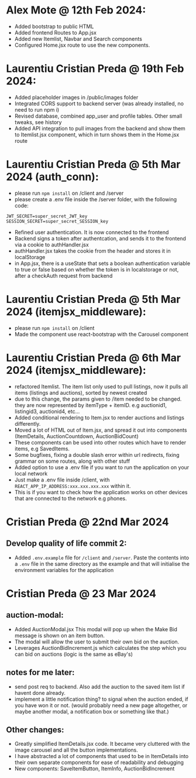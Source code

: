 # Alex Mote @ 12th Feb 2024:
- Added bootstrap to public HTML
- Added frontend Routes to App.jsx
- Added new Itemlist, Navbar and Search components
- Configured Home.jsx route to use the new components.

# Laurentiu Cristian Preda @ 19th Feb 2024:
- Added placeholder images in /public/images folder
- Integrated CORS support to backend server (was already installed, no need to run npm i)
- Revised database, combined app_user and profile tables. Other small tweaks, see history
- Added API integration to pull images from the backend and show them to Itemlist.jsx component, which in turn shows them in the Home.jsx route

# Laurentiu Cristian Preda @ 5th Mar 2024 (auth_conn):
- please run `npm install` on /client and /server
- please create a .env file inside the /server folder, with the following code:
```
JWT_SECRET=super_secret_JWT_key
SESSION_SECRET=super_secret_SESSION_key
```
- Refined user authentication. It is now connected to the frontend
- Backend signs a token after authentcation, and sends it to the frontend via a cookie to authHandler.jsx
- authHandler.jsx takes the cookie from the header and stores it in localStorage
- in App.jsx, there is a useState that sets a boolean authentication variable to true or false based on whether the token is in localstorage or not, after a checkAuth request from backend

# Laurentiu Cristian Preda @ 5th Mar 2024 (itemjsx_middleware):
- please run `npm install` on /client
- Made the component use react-bootstrap with the Carousel component

# Laurentiu Cristian Preda @ 6th Mar 2024 (itemjsx_middleware):
- refactored Itemlist. The item list only used to pull listings, now it pulls all items (listings and auctions), sorted by newest created
- due to this change, the params given to /item needed to be changed. they are now represented by itemType + itemID. e.g auctionid1, listingid3, auctionid4, etc...
- Added conditional rendering to Item.jsx to render auctions and listings differently.
- Moved a lot of HTML out of Item.jsx, and spread it out into components (ItemDetails, AuctionCountdown, AuctionBidCount)
- These components can be used into other routes which have to render items, e.g SavedItems.
- Some bugfixes, fixing a double slash error within url redirects, fixing grammar on some routes, along with other stuff
- Added option to use a .env file if you want to run the application on your local network
- Just make a .env file inside /client, with `REACT_APP_IP_ADDRESS:xxx.xxx.xxx.xxx` within it.
- This is if you want to check how the application works on other devices that are connected to the network e.g phones.

# Cristian Preda @ 22nd Mar 2024
## Develop quality of life commit 2:
- Added `.env.example` file for `/client` and `/server`. Paste the contents into a `.env` file in the same directory as the example and that will initialise the environment variables for the application

# Cristian Preda @ 23 Mar 2024
## auction-modal:
- Added AuctionModal.jsx This modal will pop up when the Make Bid message is shown on an item button.
- The modal will allow the user to submit their own bid on the auction.
- Leverages AuctionBidIncrement.js which calculates the step which you can bid on auctions (logic is the same as eBay's)

## notes for me later:
- send post req to backend. Also add the auction to the saved item list if havent done already.
- implement a little notification thing? to signal when the auction ended, if you have won it or not. (would probably need a new page altogether, or maybe another modal, a notification box or something like that.)

## Other changes:
- Greatly simplified ItemDetails.jsx code. It became very cluttered with the image carousel and all the button implementations.
- I have abstracted a lot of components that used to be in ItemDetails into their own separate components for ease of readability and debugging
- New components: SaveItemButton, ItemInfo, AuctionBidIncrement
